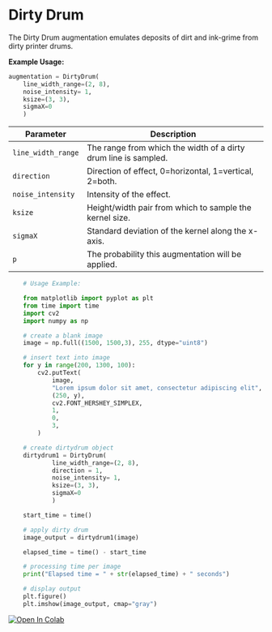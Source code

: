 # Dirty Drum

The Dirty Drum augmentation emulates deposits of dirt and ink-grime from dirty printer drums.

**Example Usage:**

```python
augmentation = DirtyDrum(
	line_width_range=(2, 8),
	noise_intensity= 1,
	ksize=(3, 3),
	sigmaX=0
	)
```

| Parameter          | Description                                                     |
|--------------------|-----------------------------------------------------------------|
| `line_width_range` | The range from which the width of a dirty drum line is sampled. |
| `direction`        | Direction of effect, 0=horizontal, 1=vertical, 2=both.          |
| `noise_intensity`  | Intensity of the effect.                                        |
| `ksize`            | Height/width pair from which to sample the kernel size.         |
| `sigmaX`           | Standard deviation of the kernel along the x-axis.              |
| `p`                | The probability this augmentation will be applied.              |


```python
    # Usage Example:

    from matplotlib import pyplot as plt
    from time import time
    import cv2
    import numpy as np

    # create a blank image
    image = np.full((1500, 1500,3), 255, dtype="uint8")

    # insert text into image
    for y in range(200, 1300, 100):
        cv2.putText(
            image,
            "Lorem ipsum dolor sit amet, consectetur adipiscing elit",
            (250, y),
            cv2.FONT_HERSHEY_SIMPLEX,
            1,
            0,
            3,
        )

    # create dirtydrum object
    dirtydrum1 = DirtyDrum(
            line_width_range=(2, 8),
			direction = 1,
            noise_intensity= 1,
            ksize=(3, 3),
            sigmaX=0
            )

    start_time = time()

    # apply dirty drum
    image_output = dirtydrum1(image)

    elapsed_time = time() - start_time

    # processing time per image
    print("Elapsed time = " + str(elapsed_time) + " seconds")

    # display output
    plt.figure()
    plt.imshow(image_output, cmap="gray")

```


[![Open In Colab](https://colab.research.google.com/assets/colab-badge.svg)](https://colab.research.google.com/drive/1yl0AxrAE2RyWnkWh07yWRDZdHJVfIfqb?usp=sharing)
